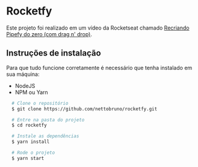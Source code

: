 # Rocketfy
Este projeto foi realizado em um vídeo da Rocketseat chamado [Recriando Pipefy do zero (com drag n' drop)](https://www.youtube.com/watch?v=awRtgpRsdTQ).

## Instruções de instalação
Para que tudo funcione corretamente é necessário que tenha instalado em sua máquina: 
- NodeJS
- NPM ou Yarn

```bash
  # Clone o repositório
  $ git clone https://github.com/nettobruno/rocketfy.git

  # Entre na pasta do projeto
  $ cd rocketfy

  # Instale as dependências
  $ yarn install

  # Rode o projeto
  $ yarn start
  ```